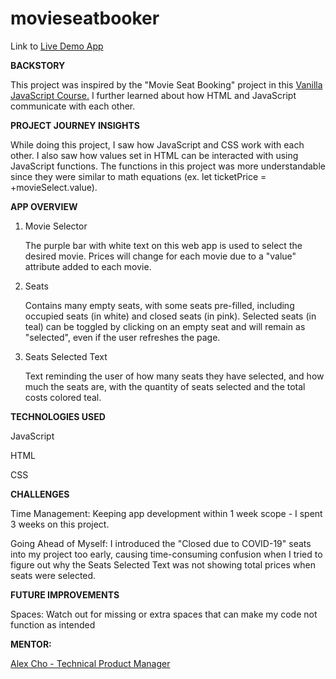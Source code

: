 # movieseatbooker

Link to <a href="https://chotimmysf.github.io/movieseatbooker/" target="_blank">Live Demo App</a>

<strong>BACKSTORY</strong>

This project was inspired by the "Movie Seat Booking" project in this <a href="https://www.udemy.com/course/web-projects-with-vanilla-javascript/learn/lecture/17842006#overview" target="_blank">Vanilla JavaScript Course.</a> I further learned about how HTML and JavaScript communicate with each other.

<strong>PROJECT JOURNEY INSIGHTS</strong>

While doing this project, I saw how JavaScript and CSS work with each other. I also saw how values set in HTML can be interacted with using JavaScript functions. The functions in this project was more understandable since they were similar to math equations (ex. let ticketPrice = +movieSelect.value).

<strong>APP OVERVIEW</strong>

1. Movie Selector

   The purple bar with white text on this web app is used to select the desired movie. Prices will change for each movie due to a "value" attribute added to each movie.

2. Seats

   Contains many empty seats, with some seats pre-filled, including occupied seats (in white) and closed seats (in pink). Selected seats (in teal) can be toggled by clicking on an empty seat and will remain as "selected", even if the user refreshes the page.

3. Seats Selected Text

   Text reminding the user of how many seats they have selected, and how much the seats are, with the quantity of seats selected and the total costs colored teal.

<strong>TECHNOLOGIES USED</strong>

JavaScript

HTML

CSS

<strong>CHALLENGES</strong>

Time Management: Keeping app development within 1 week scope - I spent 3 weeks on this project.

Going Ahead of Myself: I introduced the "Closed due to COVID-19" seats into my project too early, causing time-consuming confusion when I tried to figure out why the Seats Selected Text was not showing total prices when seats were selected.

<strong>FUTURE IMPROVEMENTS</strong>

Spaces: Watch out for missing or extra spaces that can make my code not function as intended

<strong>MENTOR:</strong>

<a href="https://www.linkedin.com/in/alexsjcho/" target="_blank">Alex Cho - Technical Product Manager</a>
